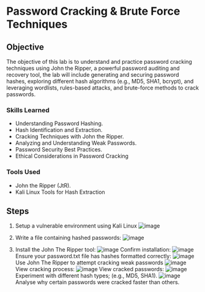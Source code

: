 # Password Cracking & Brute Force Techniques

## Objective

The objective of this lab is to understand and practice password cracking techniques using John the Ripper, a powerful password auditing and recovery tool, the lab will include generating and securing password hashes, exploring different hash algorithms (e.g., MD5, SHA1, bcrypt), and leveraging wordlists, rules-based attacks, and brute-force methods to crack passwords.

### Skills Learned

- Understanding Password Hashing.
- Hash Identification and Extraction.
- Cracking Techniques with John the Ripper.
- Analyzing and Understanding Weak Passwords.
- Password Security Best Practices.
- Ethical Considerations in Password Cracking

### Tools Used

- John the Ripper (JtR).
- Kali Linux Tools for Hash Extraction

## Steps
1. Setup a vulnerable environment using Kali Linux
![image](https://github.com/user-attachments/assets/2c596bad-48b6-4e92-91b0-8956237b65cc)

2. Write a file containing hashed passwords:
![image](https://github.com/user-attachments/assets/6935c310-ceb1-4ba5-a4ac-0e3d98f20da2)

3. Install the John The Ripper tool:
![image](https://github.com/user-attachments/assets/c9357ffe-6c9c-4628-a5ae-48e2af5578a0)
Confirm installation:
![image](https://github.com/user-attachments/assets/c3a7fb21-3c92-43a5-8eb4-6ab54d5925b3)
Ensure your password.txt file has hashes formatted correctly:
![image](https://github.com/user-attachments/assets/eda452af-78be-4727-a0ab-aa1fc99b7793)
Use John The Ripper to attempt cracking weak passwords
![image](https://github.com/user-attachments/assets/7cdff6b5-beae-49d9-b854-220534281f35)
View cracking process:
![image](https://github.com/user-attachments/assets/5f265bef-ecec-4493-b16b-6f64077b00f4)
View cracked passwords:
![image](https://github.com/user-attachments/assets/3913f2de-d344-4595-8d1e-1c5c60ed481d)
Experiment with different hash types; (e.g., MD5, SHA1).
![image](https://github.com/user-attachments/assets/499cb63b-4c04-494e-9419-0086bb0ad37b)
Analyse why certain passwords were cracked faster than others.












